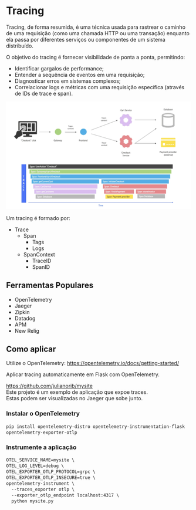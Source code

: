 # Tracing


Tracing, de forma resumida, é uma técnica usada para rastrear o caminho de uma requisição (como uma chamada HTTP ou uma transação) enquanto ela passa por diferentes serviços ou componentes de um sistema distribuído.

O objetivo do tracing é fornecer visibilidade de ponta a ponta, permitindo:

- Identificar gargalos de performance;
- Entender a sequência de eventos em uma requisição;
- Diagnosticar erros em sistemas complexos;
- Correlacionar logs e métricas com uma requisição específica (através de IDs de trace e span).

![tracing](tracing.png)

Um tracing é formado por:

- Trace
    - Span
        - Tags
        - Logs
    - SpanContext
        - TraceID
        - SpanID

## Ferramentas Populares

- OpenTelemetry
- Jaeger
- Zipkin
- Datadog
- APM
- New Relig

## Como aplicar

Utilize o OpenTelemetry:
<https://opentelemetry.io/docs/getting-started/>

Aplicar tracing automaticamente em Flask com OpenTelemetry.

<https://github.com/julianorib/mysite>\
Este projeto é um exemplo de aplicação que expoe traces.\
Estas podem ser visualizadas no Jaeger que sobe junto.

### Instalar o OpenTelemetry

```
pip install opentelemetry-distro opentelemetry-instrumentation-flask opentelemetry-exporter-otlp

```

### Instrumente a aplicação 
```
OTEL_SERVICE_NAME=mysite \
OTEL_LOG_LEVEL=debug \
OTEL_EXPORTER_OTLP_PROTOCOL=grpc \
OTEL_EXPORTER_OTLP_INSECURE=true \
opentelemetry-instrument \
  --traces_exporter otlp \
  --exporter_otlp_endpoint localhost:4317 \
  python mysite.py
```